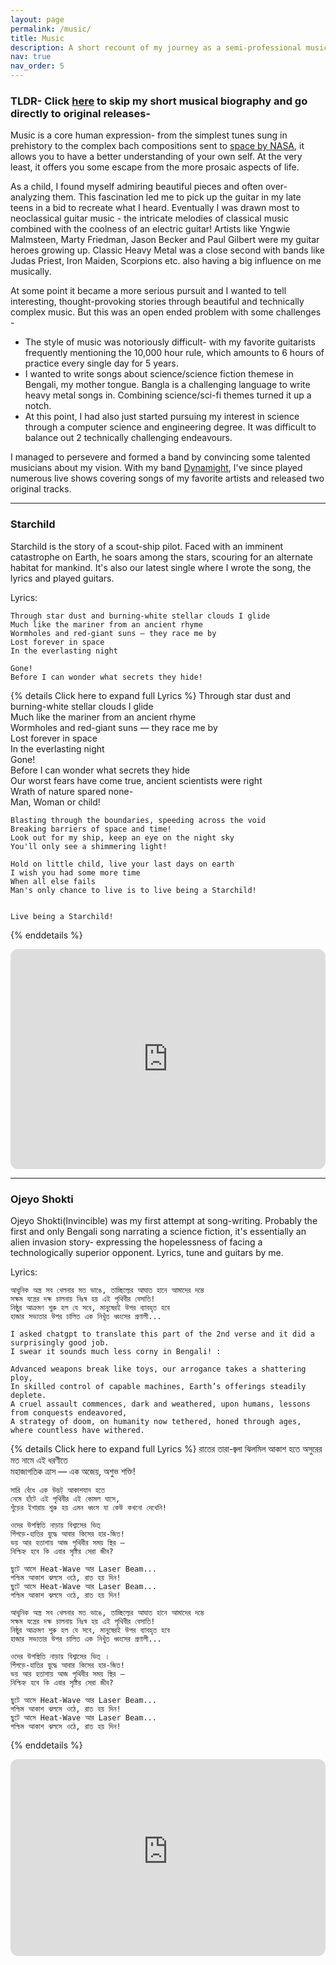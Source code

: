```yaml
---
layout: page
permalink: /music/
title: Music
description: A short recount of my journey as a semi-professional musician.
nav: true
nav_order: 5
---
```


### TLDR- Click [here](#starchild) to skip my short musical biography and go directly to original releases-

Music is a core human expression- from the simplest tunes sung in prehistory to the complex bach compositions sent to [space by NASA](https://voyager.jpl.nasa.gov/golden-record/whats-on-the-record/music/), it allows you to have a better understanding of your own self. At the very least, it offers you some escape from the more prosaic aspects of life.

As a child, I found myself admiring beautiful pieces and often over-analyzing them. This fascination led me to pick up the guitar in my late teens in a bid to recreate what I heard.  Eventually I was drawn most to neoclassical guitar music - the intricate melodies of classical music combined with the coolness of an electric guitar! Artists like Yngwie Malmsteen, Marty Friedman, Jason Becker and Paul Gilbert were my guitar heroes growing up. Classic Heavy Metal was a close second with bands like Judas Priest, Iron Maiden, Scorpions etc. also having a big influence on me musically.

At some point it became a more serious pursuit and I wanted to tell interesting, thought-provoking stories through beautiful and technically complex music. But this was an open ended problem with some challenges -

- The style of music was notoriously difficult- with my favorite guitarists frequently mentioning the 10,000 hour rule, which amounts to 6 hours of practice every single day for 5 years.
- I wanted to write songs about science/science fiction themese in Bengali, my mother tongue. Bangla is a challenging language to write heavy metal songs in. Combining science/sci-fi themes turned it up a notch.
- At this point, I had also  just started pursuing my interest in science through a computer science and engineering degree. It was difficult to balance out 2 technically challenging endeavours.

I managed to persevere and formed a band by convincing some talented musicians about my vision. With my band [Dynamight](https://www.facebook.com/dynamightBD/), I've since played numerous live shows covering songs of my favorite artists and released two original tracks.

***

### Starchild

 Starchild is the story of a scout-ship pilot. Faced with an imminent catastrophe on Earth, he soars among the stars, scouring for an alternate habitat for mankind. It's also our latest single where I wrote the song, the lyrics and played guitars.

 Lyrics:

    Through star dust and burning-white stellar clouds I glide  
    Much like the mariner from an ancient rhyme  
    Wormholes and red-giant suns — they race me by  
    Lost forever in space  
    In the everlasting night  

    Gone!  
    Before I can wonder what secrets they hide!  


{% details Click here to expand full Lyrics %}
    Through star dust and burning-white stellar clouds I glide  
    Much like the mariner from an ancient rhyme  
    Wormholes and red-giant suns — they race me by  
    Lost forever in space  
    In the everlasting night  
    Gone!  
    Before I can wonder what secrets they hide  
    Our worst fears have come true, ancient scientists were right  
    Wrath of nature spared none-  
    Man, Woman or child!  

    Blasting through the boundaries, speeding across the void  
    Breaking barriers of space and time!  
    Look out for my ship, keep an eye on the night sky  
    You'll only see a shimmering light!  

    Hold on little child, live your last days on earth  
    I wish you had some more time  
    When all else fails  
    Man's only chance to live is to live being a Starchild!  


    Live being a Starchild!  
{% enddetails %}




<div class="row justify-content-center mt-3">
    <div class="col-sm-10 col-md-8 col-lg-6 mt-3 mt-md-0">
    <iframe style="border-radius:12px" src="https://open.spotify.com/embed/track/2y9T7LWUchXsMd5L2XOcCY?utm_source=generator" width="100%" height="352" frameBorder="0" allowfullscreen="" allow="autoplay; clipboard-write; encrypted-media; fullscreen; picture-in-picture" loading="lazy"></iframe>
    </div>
</div>





***

### Ojeyo Shokti

Ojeyo Shokti(Invincible) was my first attempt at song-writing. Probably the first and only Bengali song narrating a science fiction, it's essentially an alien invasion story- expressing the hopelessness of facing a technologically superior opponent. Lyrics, tune and guitars by me.


 Lyrics:

    আধুনিক অস্ত্র সব খেলনার মত ভাঙে, তাচ্ছিল্যের আঘাত হানে আমাদের দম্ভে  
    সক্ষম যন্ত্রের দক্ষ চালনায় নিঃস্ব হয় এই পৃথিবীর বেসাতি!  
    নিষ্ঠুর আক্রমণ শুরু হল যে সবে, মানুষেরই উপর ব্যাবহৃত হবে  
    হাজার সভ্যতার উপর চালিত এক নিখুঁত ধ্বংসের প্রণালী... 

    I asked chatgpt to translate this part of the 2nd verse and it did a surprisingly good job.  
    I swear it sounds much less corny in Bengali! :

    Advanced weapons break like toys, our arrogance takes a shattering ploy,
    In skilled control of capable machines, Earth’s offerings steadily deplete.
    A cruel assault commences, dark and weathered, upon humans, lessons from conquests endeavored,
    A strategy of doom, on humanity now tethered, honed through ages, where countless have withered.




{% details Click here to expand full Lyrics %}
    রাতের তারা-জ্বলা ঝিলমিল আকাশ হতে অসুরের মত নামে এই ধরণীতে  
    মহাজাগতিক ত্রাস — এক অজেয়, অশুভ শক্তি!  

    
    সারি বেঁধে এক উদ্ভট্ আকাশযান হতে  
    নেমে হাঁটে এই পৃথিবীর এই কোমল ঘাসে,  
    শুঁড়ের ইশারায় শুরু হয় এমন ধ্বংস যা কেউ কখনো দেখেনি!  

    ওদের উপস্থিতি নাড়ায় বিশ্বাসের ভিত্  
    পিঁপড়ে-হাতির যুদ্ধে আবার কিসের হার-জিত!  
    ভয় আর হতাশায় আজ পৃথিবীর সময় স্থির —    
    নিশ্চিহ্ন হবে কি এবার সৃষ্টির সেরা জীব?   

    ছুটে আসে Heat-Wave আর Laser Beam...  
    পশ্চিম আকাশ ঝলসে ওঠে, রাত হয় দিন!  
    ছুটে আসে Heat-Wave আর Laser Beam...  
    পশ্চিম আকাশ ঝলসে ওঠে, রাত হয় দিন! 

    আধুনিক অস্ত্র সব খেলনার মত ভাঙে, তাচ্ছিল্যের আঘাত হানে আমাদের দম্ভে  
    সক্ষম যন্ত্রের দক্ষ চালনায় নিঃস্ব হয় এই পৃথিবীর বেসাতি!  
    নিষ্ঠুর আক্রমণ শুরু হল যে সবে, মানুষেরই উপর ব্যাবহৃত হবে  
    হাজার সভ্যতার উপর চালিত এক নিখুঁত ধ্বংসের প্রণালী... 

    ওদের উপস্থিতি নাড়ায় বিশ্বাসের ভিত্ ।  
    পিঁপড়ে-হাতির যুদ্ধে আবার কিসের হার-জিত!  
    ভয় আর হতাশায় আজ পৃথিবীর সময় স্থির —  
    নিশ্চিহ্ন হবে কি এবার সৃষ্টির সেরা জীব?  

    ছুটে আসে Heat-Wave আর Laser Beam...  
    পশ্চিম আকাশ ঝলসে ওঠে, রাত হয় দিন!  
    ছুটে আসে Heat-Wave আর Laser Beam...  
    পশ্চিম আকাশ ঝলসে ওঠে, রাত হয় দিন!  
{% enddetails %}

<div class="row justify-content-center mt-3">
    <div class="col-sm-10 col-md-8 col-lg-6 mt-3 mt-md-0">
       <iframe style="border-radius:12px" width="100%" height="315" src="https://www.youtube-nocookie.com/embed/-Yk7J726Pd0?si=0Wtp72mQL6O2i4Ls&amp;start=65" title="YouTube video player" frameborder="0" allow="accelerometer; autoplay; clipboard-write; encrypted-media; gyroscope; picture-in-picture; web-share" allowfullscreen></iframe>
    </div>
</div>
